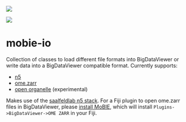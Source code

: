 [![](https://github.com/mobie/bigdataviewer-imageloader/actions/workflows/build-main.yml/badge.svg)](https://github.com/mobie/bigdataviewer-imageloader/actions/workflows/build-main.yml)

[![](https://github.com/mobie/bigdataviewer-imageloader/actions/workflows/build-main.yml/badge.svg)](https://github.com/mobie/bigdataviewer-imageloader/actions/workflows/build-main.yml)



# mobie-io

Collection of classes to load different file formats into BigDataViewer or write data into a BigDataViewer compatible format.
Currently supports:
- [n5](https://github.com/saalfeldlab/n5)
- [ome.zarr](https://ngff.openmicroscopy.org/latest/)
- [open organelle](https://openorganelle.janelia.org/) (experimental)

Makes use of the [saalfeldlab n5 stack](https://github.com/saalfeldlab).
For a Fiji plugin to open ome.zarr files in BigDataViewer, please [install MoBIE](https://github.com/mobie/mobie-viewer-fiji#install), which will install `Plugins->BigDataViewer->OME ZARR` in your Fiji.
